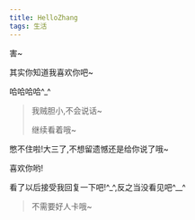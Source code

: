 ```yaml
---
title: HelloZhang
tags: 生活
---
```


<!-- slide -->

害~

其实你知道我喜欢你吧~

哈哈哈哈^_^

> 我贼胆小,不会说话~
>
> 继续看着哦~

<!-- slide vertical=true -->

憋不住啦!大三了,不想留遗憾还是给你说了哦~

喜欢你哟!

看了以后接受我回复一下吧!^_^,反之当没看见吧^__^

> 不需要好人卡哦~

<!-- slide -->